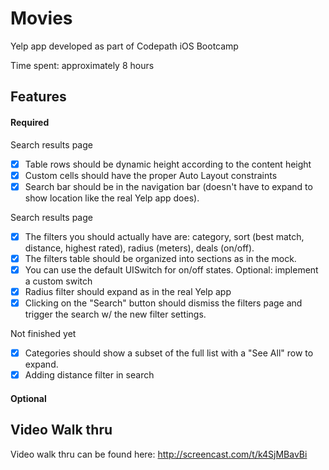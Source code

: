 Movies
======
Yelp app developed as part of Codepath iOS Bootcamp

Time spent: approximately 8 hours

Features
---------
#### Required
Search results page
- [x] Table rows should be dynamic height according to the content height
- [x] Custom cells should have the proper Auto Layout constraints
- [x] Search bar should be in the navigation bar (doesn't have to expand to show location like the real Yelp app does).

Search results page
- [x] The filters you should actually have are: category, sort (best match, distance, highest rated), radius (meters), deals (on/off).
- [x] The filters table should be organized into sections as in the mock.
- [x] You can use the default UISwitch for on/off states. Optional: implement a custom switch
- [x] Radius filter should expand as in the real Yelp app
- [x] Clicking on the "Search" button should dismiss the filters page and trigger the search w/ the new filter settings.

Not finished yet
- [x] Categories should show a subset of the full list with a "See All" row to expand.
- [x] Adding distance filter in search

#### Optional

Video Walk thru
---------------
Video walk thru can be found here: http://screencast.com/t/k4SjMBavBi
